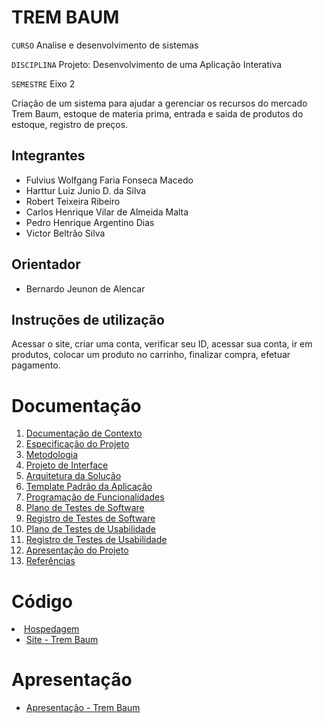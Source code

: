 # TREM BAUM

`CURSO` Analise e desenvolvimento de sistemas

`DISCIPLINA` Projeto: Desenvolvimento de uma Aplicação Interativa

`SEMESTRE` Eixo 2

Criação de um sistema para ajudar a gerenciar os recursos do mercado Trem Baum, estoque de materia prima, entrada e saida de produtos do estoque, registro de preços.

## Integrantes

* Fulvius Wolfgang Faria Fonseca Macedo
* Harttur Luiz Junio D. da Silva
* Robert Teixeira Ribeiro
* Carlos Henrique Vilar de Almeida Malta
* Pedro Henrique Argentino Dias
* Victor Beltrão Silva

## Orientador

* Bernardo Jeunon de Alencar

## Instruções de utilização

Acessar o site, criar uma conta, verificar seu ID, acessar sua conta, ir em produtos, colocar um produto no carrinho, finalizar compra, efetuar pagamento.

# Documentação

<ol>
<li><a href="docs/01-Documentação de Contexto.md"> Documentação de Contexto</a></li>
<li><a href="docs/02-Especificação do Projeto.md"> Especificação do Projeto</a></li>
<li><a href="docs/03-Metodologia.md"> Metodologia</a></li>
<li><a href="docs/04-Projeto de Interface.md"> Projeto de Interface</a></li>
<li><a href="docs/05-Arquitetura da Solução.md"> Arquitetura da Solução</a></li>
<li><a href="docs/06-Template Padrão da Aplicação.md"> Template Padrão da Aplicação</a></li>
<li><a href="docs/07-Programação de Funcionalidades.md"> Programação de Funcionalidades</a></li>
<li><a href="docs/08-Plano de Testes de Software.md"> Plano de Testes de Software</a></li>
<li><a href="docs/09-Registro de Testes de Software.md"> Registro de Testes de Software</a></li>
<li><a href="docs/10-Plano de Testes de Usabilidade.md"> Plano de Testes de Usabilidade</a></li>
<li><a href="docs/11-Registro de Testes de Usabilidade.md"> Registro de Testes de Usabilidade</a></li>
<li><a href="docs/12-Apresentação do Projeto.md"> Apresentação do Projeto</a></li>
<li><a href="docs/13-Referências.md"> Referências</a></li>
</ol>

# Código

<li><a href="src> Código Fonte</a></li>

# Hospedagem

* [Site - Trem Baum](http://pedargentino-001-site1.etempurl.com)

# Apresentação

* [Apresentação - Trem Baum](https://www.youtube.com/watch?v=mt0275KEL5Y)
